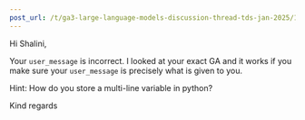 ```yaml
---
post_url: /t/ga3-large-language-models-discussion-thread-tds-jan-2025/163247/49
---
```

Hi Shalini,

Your `user_message` is incorrect. I looked at your exact GA and it works if you make sure your `user_message` is precisely what is given to you.

Hint: How do you store a multi-line variable in python?

Kind regards